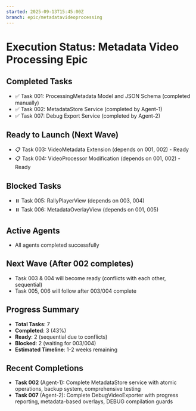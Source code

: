```yaml
---
started: 2025-09-13T15:45:00Z
branch: epic/metadatavideoprocessing
---
```


# Execution Status: Metadata Video Processing Epic

## Completed Tasks
- ✅ Task 001: ProcessingMetadata Model and JSON Schema (completed manually)
- ✅ Task 002: MetadataStore Service (completed by Agent-1)
- ✅ Task 007: Debug Export Service (completed by Agent-2)

## Ready to Launch (Next Wave)
- 📋 Task 003: VideoMetadata Extension (depends on 001, 002) - Ready
- 📋 Task 004: VideoProcessor Modification (depends on 001, 002) - Ready

## Blocked Tasks
- ⏸️ Task 005: RallyPlayerView (depends on 003, 004)
- ⏸️ Task 006: MetadataOverlayView (depends on 001, 005)

## Active Agents
- All agents completed successfully

## Next Wave (After 002 completes)
- Task 003 & 004 will become ready (conflicts with each other, sequential)
- Task 005, 006 will follow after 003/004 complete

## Progress Summary
- **Total Tasks**: 7
- **Completed**: 3 (43%)
- **Ready**: 2 (sequential due to conflicts)
- **Blocked**: 2 (waiting for 003/004)
- **Estimated Timeline**: 1-2 weeks remaining

## Recent Completions
- **Task 002** (Agent-1): Complete MetadataStore service with atomic operations, backup system, comprehensive testing
- **Task 007** (Agent-2): Complete DebugVideoExporter with progress reporting, metadata-based overlays, DEBUG compilation guards